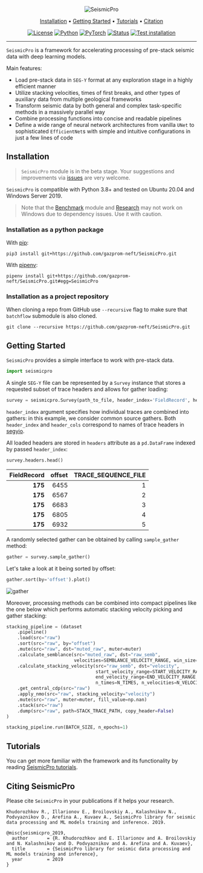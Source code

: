 <div align="center">

![SeismicPro](https://user-images.githubusercontent.com/19351782/125063408-1bcdab80-e0b8-11eb-96c2-719bc640da36.png)

<p align="center">
  <!-- <a href="">Docs</a> • -->
  <a href="#installation">Installation</a> •
  <a href="#getting-started">Getting Started</a> •
  <a href="#tutorials">Tutorials</a> •
  <a href="#citing-seismicpro">Citation</a>
</p>

[![License](https://img.shields.io/github/license/analysiscenter/batchflow.svg)](https://www.apache.org/licenses/LICENSE-2.0)
[![Python](https://img.shields.io/badge/python-3.8-blue.svg)](https://python.org)
[![PyTorch](https://img.shields.io/badge/PyTorch-1.8-orange.svg)](https://pytorch.org)
[![Status](https://github.com/gazprom-neft/SeismicPro/actions/workflows/status.yml/badge.svg?branch=master&event=push)](https://github.com/gazprom-neft/SeismicPro/actions/workflows/status.yml)
[![Test installation](https://github.com/gazprom-neft/SeismicPro/actions/workflows/test-install.yml/badge.svg?branch=master&event=push)](https://github.com/gazprom-neft/SeismicPro/actions/workflows/test-install.yml)

</div>

---

`SeismicPro` is a framework for accelerating processing of pre-stack seismic data with deep learning models.

Main features:

* Load pre-stack data in `SEG-Y` format at any exploration stage in a highly efficient manner
* Utilize stacking velocities, times of first breaks, and other types of auxiliary data from multiple geological frameworks
* Transform seismic data by both general and complex task-specific methods in a massively parallel way
* Combine processing functions into concise and readable pipelines
* Define a wide range of neural network architectures from vanilla `UNet` to sophisticated `EfficientNet`s with simple and intuitive configurations in just a few lines of code

## Installation

> `SeismicPro` module is in the beta stage. Your suggestions and improvements via [issues](https://github.com/gazprom-neft/SeismicPro/issues) are very welcome.

`SeismicPro` is compatible with Python 3.8+ and tested on Ubuntu 20.04 and Windows Server 2019.

> Note that the [Benchmark](./seismicpro/benchmark/) module and [Research](./seismicpro/batchflow/batchflow/research/) may not work on Windows due to dependency issues. Use it with caution.

### Installation as a python package

With [pip](https://pip.pypa.io/en/stable/):

    pip3 install git+https://github.com/gazprom-neft/SeismicPro.git

With [pipenv](https://docs.pipenv.org/):

    pipenv install git+https://github.com/gazprom-neft/SeismicPro.git#egg=SeismicPro

### Installation as a project repository

When cloning a repo from GitHub use ``--recursive`` flag to make sure that ``batchflow`` submodule is also cloned.

    git clone --recursive https://github.com/gazprom-neft/SeismicPro.git

## Getting Started

`SeismicPro` provides a simple interface to work with pre-stack data.

```python
import seismicpro
```

A single `SEG-Y` file can be represented by a `Survey` instance that stores a requested subset of trace headers and allows for gather loading:

```python
survey = seismicpro.Survey(path_to_file, header_index='FieldRecord', header_cols='offset')
```

`header_index` argument specifies how individual traces are combined into gathers: in this example, we consider common source gathers. Both `header_index` and `header_cols` correspond to names of trace headers in [segyio](https://segyio.readthedocs.io/en/latest/segyio.html#constants).

All loaded headers are stored in `headers` attribute as a `pd.DataFrame` indexed by passed `header_index`:

```python
survey.headers.head()
```

| **FieldRecord** | **offset** | **TRACE_SEQUENCE_FILE** |
|----------------:|-----------:|------------------------:|
|         **175** |       6455 |                       1 |
|         **175** |       6567 |                       2 |
|         **175** |       6683 |                       3 |
|         **175** |       6805 |                       4 |
|         **175** |       6932 |                       5 |

A randomly selected gather can be obtained by calling `sample_gather` method:

```python
gather = survey.sample_gather()
```

Let's take a look at it being sorted by offset:

```python
gather.sort(by='offset').plot()
```

![gather](https://i.imgur.com/qv0SsEE.png)

Moreover, processing methods can be combined into compact pipelines like the one below which performs automatic stacking velocity picking and gather stacking:

```python
stacking_pipeline = (dataset
    .pipeline()
    .load(src="raw")
    .sort(src="raw", by="offset")
    .mute(src="raw", dst="muted_raw", muter=muter)
    .calculate_semblance(src="muted_raw", dst="raw_semb",
                         velocities=SEMBLANCE_VELOCITY_RANGE, win_size=8)
    .calculate_stacking_velocity(src="raw_semb", dst="velocity",
                                 start_velocity_range=START_VELOCITY_RANGE,
                                 end_velocity_range=END_VELOCITY_RANGE,
                                 n_times=N_TIMES, n_velocities=N_VELOCITIES)
    .get_central_cdp(src="raw")
    .apply_nmo(src="raw", stacking_velocity="velocity")
    .mute(src="raw", muter=muter, fill_value=np.nan)
    .stack(src="raw")
    .dump(src="raw", path=STACK_TRACE_PATH, copy_header=False)
)

stacking_pipeline.run(BATCH_SIZE, n_epochs=1)
```

## Tutorials
You can get more familiar with the framework and its functionality by reading [SeismicPro tutorials](tutorials).

## Citing SeismicPro

Please cite `SeismicPro` in your publications if it helps your research.

    Khudorozhkov R., Illarionov E., Broilovskiy A., Kalashnikov N., Podvyaznikov D., Arefina A., Kuvaev A., SeismicPro library for seismic data processing and ML models training and inference. 2019.

```
@misc{seismicpro_2019,
  author       = {R. Khudorozhkov and E. Illarionov and A. Broilovskiy and N. Kalashnikov and D. Podvyaznikov and A. Arefina and A. Kuvaev},
  title        = {SeismicPro library for seismic data processing and ML models training and inference},
  year         = 2019
}
```
